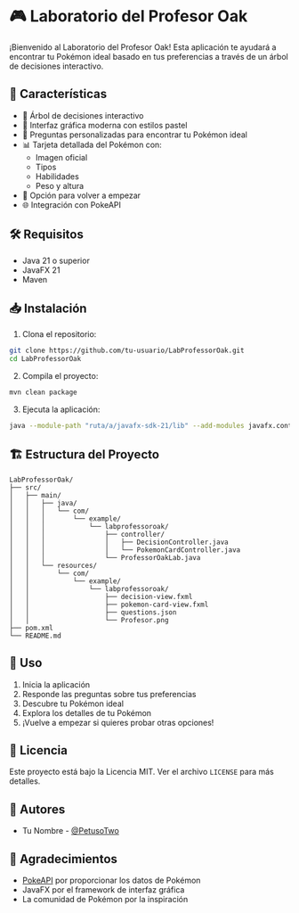 # 🎮 Laboratorio del Profesor Oak

¡Bienvenido al Laboratorio del Profesor Oak! Esta aplicación te ayudará a encontrar tu Pokémon ideal basado en tus preferencias a través de un árbol de decisiones interactivo.

## 🚀 Características

- 🌳 Árbol de decisiones interactivo
- 🎨 Interfaz gráfica moderna con estilos pastel
- 🎯 Preguntas personalizadas para encontrar tu Pokémon ideal
- 📊 Tarjeta detallada del Pokémon con:
  - Imagen oficial
  - Tipos
  - Habilidades
  - Peso y altura
- 🔄 Opción para volver a empezar
- 🌐 Integración con PokeAPI

## 🛠️ Requisitos

- Java 21 o superior
- JavaFX 21
- Maven

## 📥 Instalación

1. Clona el repositorio:
```bash
git clone https://github.com/tu-usuario/LabProfessorOak.git
cd LabProfessorOak
```

2. Compila el proyecto:
```bash
mvn clean package
```

3. Ejecuta la aplicación:
```bash
java --module-path "ruta/a/javafx-sdk-21/lib" --add-modules javafx.controls,javafx.fxml,javafx.graphics,javafx.base -jar target/LabProfessorOak-1.0-SNAPSHOT.jar
```

## 🏗️ Estructura del Proyecto

```
LabProfessorOak/
├── src/
│   ├── main/
│   │   ├── java/
│   │   │   └── com/
│   │   │       └── example/
│   │   │           └── labprofessoroak/
│   │   │               ├── controller/
│   │   │               │   ├── DecisionController.java
│   │   │               │   └── PokemonCardController.java
│   │   │               └── ProfessorOakLab.java
│   │   └── resources/
│   │       └── com/
│   │           └── example/
│   │               └── labprofessoroak/
│   │                   ├── decision-view.fxml
│   │                   ├── pokemon-card-view.fxml
│   │                   ├── questions.json
│   │                   └── Profesor.png
├── pom.xml
└── README.md
```

## 🎯 Uso

1. Inicia la aplicación
2. Responde las preguntas sobre tus preferencias
3. Descubre tu Pokémon ideal
4. Explora los detalles de tu Pokémon
5. ¡Vuelve a empezar si quieres probar otras opciones!


## 📝 Licencia

Este proyecto está bajo la Licencia MIT. Ver el archivo `LICENSE` para más detalles.

## 👥 Autores

- Tu Nombre - [@PetusoTwo](https://github.com/PetusoTwo)

## 🙏 Agradecimientos

- [PokeAPI](https://pokeapi.co/) por proporcionar los datos de Pokémon
- JavaFX por el framework de interfaz gráfica
- La comunidad de Pokémon por la inspiración 